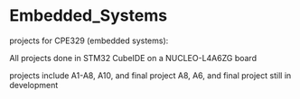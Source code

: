 # Embedded_Systems
projects for CPE329 (embedded systems):

All projects done in STM32 CubeIDE on a NUCLEO-L4A6ZG board

projects include A1-A8, A10, and final project 
A8, A6, and final project still in development

